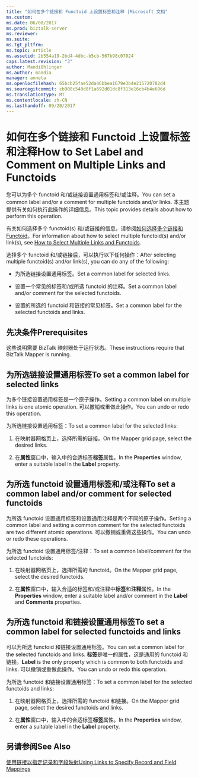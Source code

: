 ```yaml
---
title: "如何在多个链接和 Functoid 上设置标签和注释 |Microsoft 文档"
ms.custom: 
ms.date: 06/08/2017
ms.prod: biztalk-server
ms.reviewer: 
ms.suite: 
ms.tgt_pltfrm: 
ms.topic: article
ms.assetid: 2b554a19-2bd4-4dbc-b5cb-567b98c07024
caps.latest.revision: "3"
author: MandiOhlinger
ms.author: mandia
manager: anneta
ms.openlocfilehash: 65bcb25fae52da46bbea1679e3b4e215720782d4
ms.sourcegitcommit: cb908c540d8f1a692d01dc8f313e16cb4b4e696d
ms.translationtype: MT
ms.contentlocale: zh-CN
ms.lasthandoff: 09/20/2017
---
```

# <a name="how-to-set-label-and-comment-on-multiple-links-and-functoids"></a><span data-ttu-id="30101-102">如何在多个链接和 Functoid 上设置标签和注释</span><span class="sxs-lookup"><span data-stu-id="30101-102">How to Set Label and Comment on Multiple Links and Functoids</span></span>
<span data-ttu-id="30101-103">您可以为多个 functoid 和/或链接设置通用标签和/或注释。</span><span class="sxs-lookup"><span data-stu-id="30101-103">You can set a common label and/or a comment for multiple functoids and/or links.</span></span> <span data-ttu-id="30101-104">本主题提供有关如何执行此操作的详细信息。</span><span class="sxs-lookup"><span data-stu-id="30101-104">This topic provides details about how to perform this operation.</span></span>  
  
 <span data-ttu-id="30101-105">有关如何选择多个 functoid(s) 和/或链接的信息，请参阅[如何选择多个链接和 Functoid](../core/how-to-select-multiple-links-and-functoids.md)。</span><span class="sxs-lookup"><span data-stu-id="30101-105">For information about how to select multiple functoid(s) and/or link(s), see [How to Select Multiple Links and Functoids](../core/how-to-select-multiple-links-and-functoids.md).</span></span>  
  
 <span data-ttu-id="30101-106">选择多个 functoid 和/或链接后，可以执行以下任何操作：</span><span class="sxs-lookup"><span data-stu-id="30101-106">After selecting multiple functoid(s) and/or link(s), you can do any of the following:</span></span>  
  
-   <span data-ttu-id="30101-107">为所选链接设置通用标签。</span><span class="sxs-lookup"><span data-stu-id="30101-107">Set a common label for selected links.</span></span>  
  
-   <span data-ttu-id="30101-108">设置一个常见的标签和/或所选 functoid 的注释。</span><span class="sxs-lookup"><span data-stu-id="30101-108">Set a common label and/or comment for the selected functoids.</span></span>  
  
-   <span data-ttu-id="30101-109">设置的所选的 functoid 和链接的常见标签。</span><span class="sxs-lookup"><span data-stu-id="30101-109">Set a common label for the selected functoids and links.</span></span>  
  
## <a name="prerequisites"></a><span data-ttu-id="30101-110">先决条件</span><span class="sxs-lookup"><span data-stu-id="30101-110">Prerequisites</span></span>  
 <span data-ttu-id="30101-111">这些说明需要 BizTalk 映射器处于运行状态。</span><span class="sxs-lookup"><span data-stu-id="30101-111">These instructions require that BizTalk Mapper is running.</span></span>  
  
## <a name="to-set-a-common-label-for-selected-links"></a><span data-ttu-id="30101-112">为所选链接设置通用标签</span><span class="sxs-lookup"><span data-stu-id="30101-112">To set a common label for selected links</span></span>  
 <span data-ttu-id="30101-113">为多个链接设置通用标签是一个原子操作。</span><span class="sxs-lookup"><span data-stu-id="30101-113">Setting a common label on multiple links is one atomic operation.</span></span> <span data-ttu-id="30101-114">可以撤销或重做此操作。</span><span class="sxs-lookup"><span data-stu-id="30101-114">You can undo or redo this operation.</span></span>  
  
 <span data-ttu-id="30101-115">为所选链接设置通用标签：</span><span class="sxs-lookup"><span data-stu-id="30101-115">To set a common label for the selected links:</span></span>  
  
1.  <span data-ttu-id="30101-116">在映射器网格页上，选择所需的链接。</span><span class="sxs-lookup"><span data-stu-id="30101-116">On the Mapper grid page, select the desired links.</span></span>  
  
2.  <span data-ttu-id="30101-117">在**属性**窗口中，输入中的合适标签**标签**属性。</span><span class="sxs-lookup"><span data-stu-id="30101-117">In the **Properties** window, enter a suitable label in the **Label** property.</span></span>  
  
## <a name="to-set-a-common-label-andor-comment-for-selected-functoids"></a><span data-ttu-id="30101-118">为所选 functoid 设置通用标签和/或注释</span><span class="sxs-lookup"><span data-stu-id="30101-118">To set a common label and/or comment for selected functoids</span></span>  
 <span data-ttu-id="30101-119">为所选 functoid 设置通用标签和设置通用注释是两个不同的原子操作。</span><span class="sxs-lookup"><span data-stu-id="30101-119">Setting a common label and setting a common comment for the selected functoids are two different atomic operations.</span></span> <span data-ttu-id="30101-120">可以撤销或重做这些操作。</span><span class="sxs-lookup"><span data-stu-id="30101-120">You can undo or redo these operations.</span></span>  
  
 <span data-ttu-id="30101-121">为所选 functoid 设置通用标签/注释：</span><span class="sxs-lookup"><span data-stu-id="30101-121">To set a common label/comment for the selected functoids:</span></span>  
  
1.  <span data-ttu-id="30101-122">在映射器网格页上，选择所需的 functoid。</span><span class="sxs-lookup"><span data-stu-id="30101-122">On the Mapper grid page, select the desired functoids.</span></span>  
  
2.  <span data-ttu-id="30101-123">在**属性**窗口中，输入合适的标签和/或注释中**标签**和**注释**属性。</span><span class="sxs-lookup"><span data-stu-id="30101-123">In the **Properties** window, enter a suitable label and/or comment in the **Label** and **Comments** properties.</span></span>  
  
## <a name="to-set-a-common-label-for-selected-functoids-and-links"></a><span data-ttu-id="30101-124">为所选 functoid 和链接设置通用标签</span><span class="sxs-lookup"><span data-stu-id="30101-124">To set a common label for selected functoids and links</span></span>  
 <span data-ttu-id="30101-125">可以为所选 functoid 和链接设置通用标签。</span><span class="sxs-lookup"><span data-stu-id="30101-125">You can set a common label for the selected functoids and links.</span></span> <span data-ttu-id="30101-126">**标签**是唯一的属性，这是通用的 functoid 和链接。</span><span class="sxs-lookup"><span data-stu-id="30101-126">**Label** is the only property which is common to both functoids and links.</span></span> <span data-ttu-id="30101-127">可以撤销或重做此操作。</span><span class="sxs-lookup"><span data-stu-id="30101-127">You can undo or redo this operation.</span></span>  
  
 <span data-ttu-id="30101-128">为所选 functoid 和链接设置通用标签：</span><span class="sxs-lookup"><span data-stu-id="30101-128">To set a common label for the selected functoids and links:</span></span>  
  
1.  <span data-ttu-id="30101-129">在映射器网格页上，选择所需的 functoid 和链接。</span><span class="sxs-lookup"><span data-stu-id="30101-129">On the Mapper grid page, select the desired functoids and links.</span></span>  
  
2.  <span data-ttu-id="30101-130">在**属性**窗口中，输入中的合适标签**标签**属性。</span><span class="sxs-lookup"><span data-stu-id="30101-130">In the **Properties** window, enter a suitable label in the **Label** property.</span></span>  
  
## <a name="see-also"></a><span data-ttu-id="30101-131">另请参阅</span><span class="sxs-lookup"><span data-stu-id="30101-131">See Also</span></span>  
 [<span data-ttu-id="30101-132">使用链接以指定记录和字段映射</span><span class="sxs-lookup"><span data-stu-id="30101-132">Using Links to Specify Record and Field Mappings</span></span>](../core/using-links-to-specify-record-and-field-mappings.md)